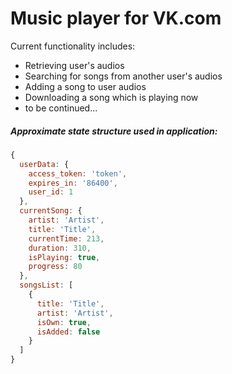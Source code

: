 # Music player for VK.com

Current functionality includes:

* Retrieving user's audios
* Searching for songs from another user's audios
* Adding a song to user audios
* Downloading a song which is playing now
* to be continued...

##### Approximate state structure used in application:

```javascript
{
  userData: {
    access_token: 'token',
    expires_in: '86400',
    user_id: 1
  },
  currentSong: {
    artist: 'Artist',
    title: 'Title',
    currentTime: 213,
    duration: 310,
    isPlaying: true,
    progress: 80
  },
  songsList: [
    {
      title: 'Title',
      artist: 'Artist',
      isOwn: true,
      isAdded: false
    }
  ]
}
```
